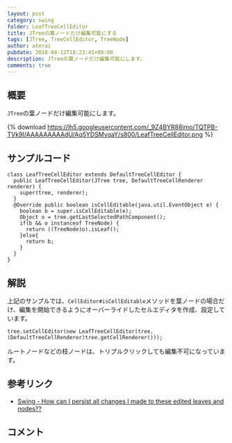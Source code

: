 ```yaml
---
layout: post
category: swing
folder: LeafTreeCellEditor
title: JTreeの葉ノードだけ編集可能にする
tags: [JTree, TreeCellEditor, TreeNode]
author: aterai
pubdate: 2010-04-12T18:23:41+09:00
description: JTreeの葉ノードだけ編集可能にします。
comments: true
---
```

## 概要
`JTree`の葉ノードだけ編集可能にします。

{% download https://lh5.googleusercontent.com/_9Z4BYR88imo/TQTPB-TVk9I/AAAAAAAAAdU/Aq5YDSMvqaY/s800/LeafTreeCellEditor.png %}

## サンプルコード
<pre class="prettyprint"><code>class LeafTreeCellEditor extends DefaultTreeCellEditor {
  public LeafTreeCellEditor(JTree tree, DefaultTreeCellRenderer renderer) {
    super(tree, renderer);
  }
  @Override public boolean isCellEditable(java.util.EventObject e) {
    boolean b = super.isCellEditable(e);
    Object o = tree.getLastSelectedPathComponent();
    if(b &amp;&amp; o instanceof TreeNode) {
      return ((TreeNode)o).isLeaf();
    }else{
      return b;
    }
  }
}
</code></pre>

## 解説
上記のサンプルでは、`CellEditor#isCellEditable`メソッドを葉ノードの場合だけ、編集を開始できるようにオーバーライドしたセルエディタを作成、設定しています。

<pre class="prettyprint"><code>tree.setCellEditor(new LeafTreeCellEditor(tree, (DefaultTreeCellRenderer)tree.getCellRenderer()));
</code></pre>

ルートノードなどの枝ノードは、トリプルクリックしても編集不可になっています。

## 参考リンク
- [Swing - How can I persist all changes I made to these edited leaves and nodes??](https://forums.oracle.com/thread/1371600)

<!-- dummy comment line for breaking list -->

## コメント
